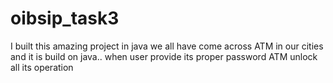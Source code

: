 # oibsip_task3
I built  this amazing project in java we all have come across ATM in our cities and it is build on java.. when user provide its proper password ATM unlock all its operation

